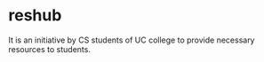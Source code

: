 # reshub
It is an initiative by CS students of UC college to provide necessary resources to students.
